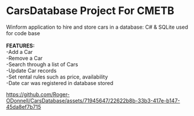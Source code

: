# CarsDatabase Project For CMETB

Winform application to hire and store cars in a database: C# & SQLite used for code base<br>
<br>
 <strong>FEATURES:</strong>
 <br>
  -Add a Car
  <br>
  -Remove a Car
  <br>
  -Search through a list of Cars
  <br>
  -Update Car records
  <br>
  -Set rental rules such as price, availability 
  <br>
  -Date car was registered in database stored
  <br>

https://github.com/Roger-ODonnell/CarsDatabase/assets/71945647/22622b8b-33b3-417e-b147-45da8ef7b715

